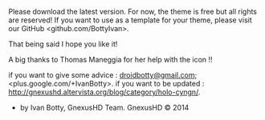 <!--
 # Copyright (C) 2014 GnexusHD
 #
 # Licensed under the Apache License, Version 2.0 (the "License");
 # you may not use this file except in compliance with the License.
 # You may obtain a copy of the License at
 #
 #      http://www.apache.org/licenses/LICENSE-2.0
 #
 # Unless required by applicable law or agreed to in writing, software
 # distributed under the License is distributed on an "AS IS" BASIS,
 # WITHOUT WARRANTIES OR CONDITIONS OF ANY KIND, either express or implied.
 # See the License for the specific language governing permissions and
 # limitations under the License.
 -->
 
Please download the latest version.
For now, the theme is free but all rights are reserved! If you want to use as a template for your theme, please visit our GitHub <github.com/BottyIvan>.

That being said I hope you like it!

A big thanks to Thomas Maneggia for her help with the icon !!

if you want to give some advice : <droidbotty@gmail.com>;<plus.google.com/+IvanBotty>.
if you want to be updated : <http://gnexushd.altervista.org/blog/category/holo-cyngn/>.

- by Ivan Botty, GnexusHD Team.                 GnexusHD  © 2014
